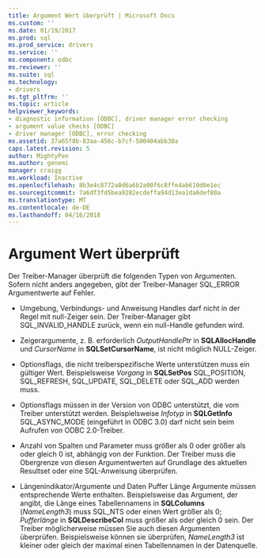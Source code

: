 ```yaml
---
title: Argument Wert überprüft | Microsoft Docs
ms.custom: ''
ms.date: 01/19/2017
ms.prod: sql
ms.prod_service: drivers
ms.service: ''
ms.component: odbc
ms.reviewer: ''
ms.suite: sql
ms.technology:
- drivers
ms.tgt_pltfrm: ''
ms.topic: article
helpviewer_keywords:
- diagnostic information [ODBC], driver manager error checking
- argument value checks [ODBC]
- driver manager [ODBC], error checking
ms.assetid: 37a65f8b-83aa-456c-b7cf-500404abb38a
caps.latest.revision: 5
author: MightyPen
ms.author: genemi
manager: craigg
ms.workload: Inactive
ms.openlocfilehash: 8b3e4c8772a8d6a6b2a00f6c8ffe4ab610d0e1ec
ms.sourcegitcommit: 7a6df3fd5bea9282ecdeffa94d13ea1da6def80a
ms.translationtype: MT
ms.contentlocale: de-DE
ms.lasthandoff: 04/16/2018
---
```

# <a name="argument-value-checks"></a>Argument Wert überprüft
Der Treiber-Manager überprüft die folgenden Typen von Argumenten. Sofern nicht anders angegeben, gibt der Treiber-Manager SQL_ERROR Argumentwerte auf Fehler.  
  
-   Umgebung, Verbindungs- und Anweisung Handles darf nicht in der Regel mit null-Zeiger sein. Der Treiber-Manager gibt SQL_INVALID_HANDLE zurück, wenn ein null-Handle gefunden wird.  
  
-   Zeigerargumente, z. B. erforderlich *OutputHandlePtr* in **SQLAllocHandle** und *CursorName* in **SQLSetCursorName**, ist nicht möglich NULL-Zeiger.  
  
-   Optionsflags, die nicht treiberspezifische Werte unterstützen muss ein gültiger Wert. Beispielsweise *Vorgang* in **SQLSetPos** SQL_POSITION, SQL_REFRESH, SQL_UPDATE, SQL_DELETE oder SQL_ADD werden muss.  
  
-   Optionsflags müssen in der Version von ODBC unterstützt, die vom Treiber unterstützt werden. Beispielsweise *Infotyp* in **SQLGetInfo** SQL_ASYNC_MODE (eingeführt in ODBC 3.0) darf nicht sein beim Aufrufen von ODBC 2.0-Treiber.  
  
-   Anzahl von Spalten und Parameter muss größer als 0 oder größer als oder gleich 0 ist, abhängig von der Funktion. Der Treiber muss die Obergrenze von diesen Argumentwerten auf Grundlage des aktuellen Resultset oder eine SQL-Anweisung überprüfen.  
  
-   Längenindikator/Argumente und Daten Puffer Länge Argumente müssen entsprechende Werte enthalten. Beispielsweise das Argument, der angibt, die Länge eines Tabellennamens in **SQLColumns** (*NameLength3*) muss SQL_NTS oder einen Wert größer als 0; *Pufferlänge* in **SQLDescribeCol** muss größer als oder gleich 0 sein. Der Treiber möglicherweise müssen Sie auch diesen Argumenten überprüfen. Beispielsweise können sie überprüfen, *NameLength3* ist kleiner oder gleich der maximal einen Tabellennamen in der Datenquelle.

